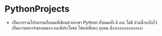 # PythonProjects
- เป็นการรวมโปรแกรมทั้งหมดที่เขียนด้วยภาษา Python ทั้งหมดทั้ง ดี และ ไม่ดี ส่วนนี้จะเก็บไว้เป็นความทรงจําของผมเอง และมีประโยชน์ ให้แก่เพื่อนๆ ทุกคน มั่งงงงงงงงงงงงงงงงง
